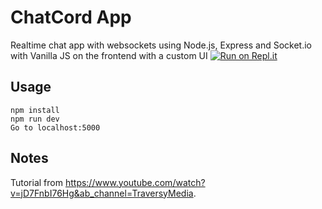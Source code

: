 # ChatCord App
Realtime chat app with websockets using Node.js, Express and Socket.io with Vanilla JS on the frontend with a custom UI
[![Run on Repl.it](https://repl.it/badge/github/bradtraversy/chatcord)](https://repl.it/github/bradtraversy/chatcord)
## Usage
```
npm install
npm run dev
Go to localhost:5000
```

## Notes
Tutorial from https://www.youtube.com/watch?v=jD7FnbI76Hg&ab_channel=TraversyMedia.
